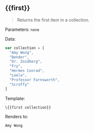 ## \{{first}}

> Returns the first item in a collection.

Parameters: `none`

Data:

```js
var collection = [
  "Amy Wong",
  "Bender",
  "Dr. Zoidberg",
  "Fry",
  "Hermes Conrad",
  "Leela",
  "Professor Farnsworth",
  "Scruffy"
]
```

Template:

```handlebars
\{{first collection}}
```

Renders to:

```handlebars
Amy Wong
```